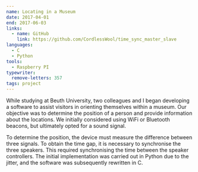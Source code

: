 ```yaml
---
name: Locating in a Museum
date: 2017-04-01
end: 2017-06-03
links:
  - name: GitHub
    link: https://github.com/CordlessWool/time_sync_master_slave
languages:
  - C
  - Python
tools:
  - Raspberry PI
typewriter:
  remove-letters: 357
tags: project
---
```


While studying at Beuth University, two colleagues and I began developing a software to assist visitors in orienting themselves within a museum. Our objective was to determine the position of a person and provide information about the locations. We initially considered using WiFi or Bluetooth beacons, but ultimately opted for a sound signal.

To determine the position, the device must measure the difference between three signals. To obtain the time gap, it is necessary to synchronise the three speakers. This required synchronising the time between the speaker controllers. The initial implementation was carried out in Python due to the jitter, and the software was subsequently rewritten in C.
